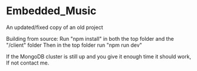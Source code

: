 # Embedded_Music
An updated/fixed copy of an old project

Building from source:
Run "npm install" in both the top folder and the "/client" folder
Then in the top folder run "npm run dev"

If the MongoDB cluster is still up and you give it enough time it should work, If not contact me.
